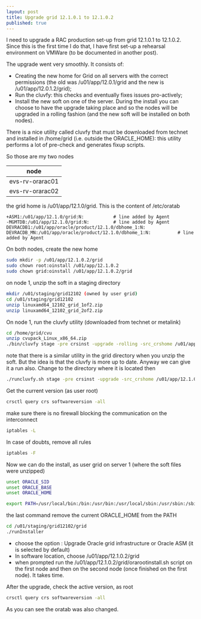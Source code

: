 ```yaml
---
layout: post
title: Upgrade grid 12.1.0.1 to 12.1.0.2
published: true
---
```

I need to upgrade a RAC production set-up from grid 12.1.0.1 to 12.1.0.2. Since this is the first time I do that, I have first set-up a rehearsal environment on VMWare (to be documented in another post).

The upgrade went very smoothly. It consists of:

- Creating the new home for Grid on all servers with the correct permissions (the old was /u01/app/12.0.1/grid and the new is /u01/app/12.0.1.2/grid);
- Run the cluvfy: this checks and eventually fixes issues pro-actively;
- Install the new soft on one of the server. During the install you can choose to have the upgrade taking place and so the nodes will be upgraded in a rolling fashion (and the new soft will be installed on both nodes).

There is a nice utility called cluvfy that must be downloaded from technet and installed in /home/grid (i.e. outside the ORACLE_HOME): this utility performs a lot of pre-check and generates fixup scripts.

So those are my two nodes

| node |
|------|
| evs-rv-orarac01 |
| evs-rv-orarac02 |

the grid home is /u01/app/12.1.0/grid. This is the content of /etc/oratab

```
+ASM1:/u01/app/12.1.0/grid:N:           # line added by Agent
-MGMTDB:/u01/app/12.1.0/grid:N:         # line added by Agent
DEVRACDB1:/u01/app/oracle/product/12.1.0/dbhome_1:N:
DEVRACDB_MN:/u01/app/oracle/product/12.1.0/dbhome_1:N:          # line added by Agent
```

On both nodes, create the new home

```bash
sudo mkdir -p /u01/app/12.1.0.2/grid
sudo chown root:oinstall /u01/app/12.1.0.2
sudo chown grid:oinstall /u01/app/12.1.0.2/grid
```

on node 1, unzip the soft in a staging directory

```bash
mkdir /u01/staging/grid12102 (owned by user grid)
cd /u01/staging/grid12102
unzip linuxamd64_12102_grid_1of2.zip 
unzip linuxamd64_12102_grid_2of2.zip
```

On node 1, run the cluvfy utility (downloaded from technet or metalink)

```bash
cd /home/grid/cvu
unzip cvupack_Linux_x86_64.zip
./bin/cluvfy stage -pre crsinst -upgrade -rolling -src_crshome /u01/app/12.1.0/grid -dest_crshome  /u01/app/12.1.0.2/grid -dest_version 12.1.0.2.0 -verbose
```

note that there is a similar utility in the grid directory when you unzip the soft. But the idea is that the cluvfy is more up to date. Anyway we can give it a run also. Change to the directory where it is located then

```bash
./runcluvfy.sh stage -pre crsinst -upgrade -src_crshome /u01/app/12.1.0/grid/ -dest_crshome /u01/app/12.1.0.2/grid -dest_version 12.1.0.2.0 -fixup -verbose
```

Get the current version (as user root)

```bash
crsctl query crs softwareversion -all
```

make sure there is no firewall blocking the communication on the interconnect

```bash
iptables -L
```

In case of doubts, remove all rules

```bash
iptables -F
```

Now we can do the install, as user grid on server 1 (where the soft files were unzipped)

```bash
unset ORACLE_SID
unset ORACLE_BASE
unset ORACLE_HOME

export PATH=/usr/local/bin:/bin:/usr/bin:/usr/local/sbin:/usr/sbin:/sbin:/home/grid/bin
```

the last command remove the current ORACLE_HOME from the PATH

```bash
cd /u01/staging/grid12102/grid
./runInstaller
```

- choose the option : Upgrade Oracle grid infrastructure or Oracle ASM (it is selected by default)
- In software location, choose /u01/app/12.1.0.2/grid
- when prompted run the /u01/app/12.1.0.2/grid/orarootinstall.sh script on the first node and then on the second node (once finished on the first node). It takes time.

After the upgrade, check the active version, as root

```bash
crsctl query crs softwareversion -all
```

As you can see the oratab was also changed.
